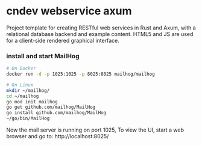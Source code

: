 # cndev webservice axum
Project template for creating RESTful web services in Rust and Axum, with a relational database backend and example content. HTML5 and JS are used for a client-side rendered graphical interface. 


### install and start MailHog
```bash
# On Docker
docker run -d -p 1025:1025 -p 8025:8025 mailhog/mailhog

# On Linux
mkdir ~/mailhog/
cd ~/mailhog
go mod init mailhog
go get github.com/mailhog/MailHog
go install github.com/mailhog/MailHog
~/go/bin/MailHog
```
Now the mail server is running on port 1025, To view the UI, start a web browser and go to: http://localhost:8025/